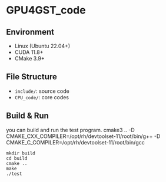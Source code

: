 # GPU4GST_code
## Environment

- Linux (Ubuntu 22.04+)
- CUDA 11.8+
- CMake 3.9+

## File Structure

- `include/`: source code
- `CPU_code/`: core codes


## Build & Run

you can build and run the test program.
cmake3 .. -D CMAKE_CXX_COMPILER=/opt/rh/devtoolset-11/root/bin/g++ -D CMAKE_C_COMPILER=/opt/rh/devtoolset-11/root/bin/gcc

```shell
mkdir build
cd build
cmake ..
make
./test
```

